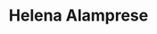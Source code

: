 ---
layout: page
title: Helena Alamprese
description: Graduate Student
img: assets/img/alamprese.png
redirect: https://www.linkedin.com/in/helena-alamprese-92a147209/
importance: 7
category: Current
---